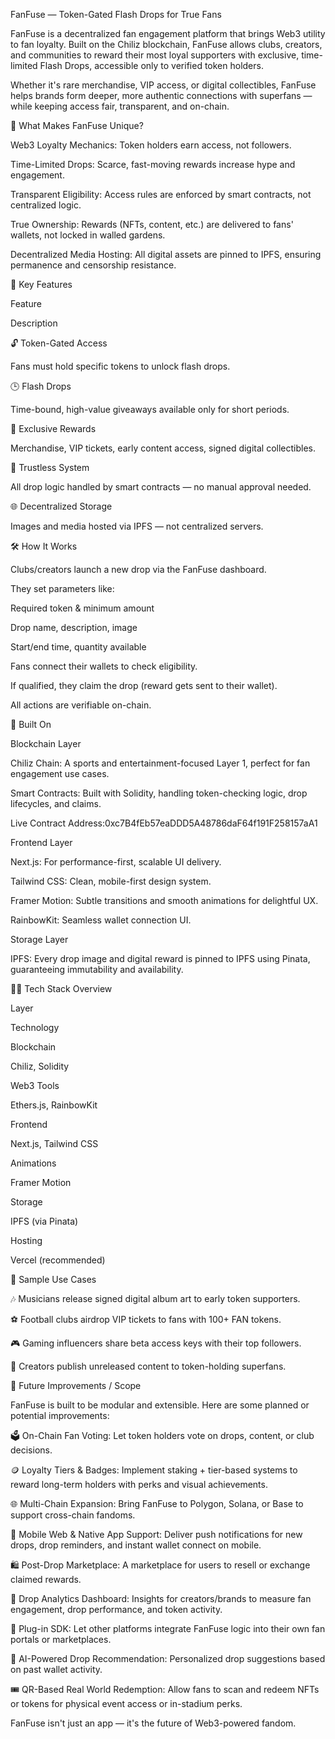 FanFuse — Token-Gated Flash Drops for True Fans

FanFuse is a decentralized fan engagement platform that brings Web3 utility to fan loyalty. Built on the Chiliz blockchain, FanFuse allows clubs, creators, and communities to reward their most loyal supporters with exclusive, time-limited Flash Drops, accessible only to verified token holders.

Whether it's rare merchandise, VIP access, or digital collectibles, FanFuse helps brands form deeper, more authentic connections with superfans — while keeping access fair, transparent, and on-chain.

🌟 What Makes FanFuse Unique?

Web3 Loyalty Mechanics: Token holders earn access, not followers.

Time-Limited Drops: Scarce, fast-moving rewards increase hype and engagement.

Transparent Eligibility: Access rules are enforced by smart contracts, not centralized logic.

True Ownership: Rewards (NFTs, content, etc.) are delivered to fans' wallets, not locked in walled gardens.

Decentralized Media Hosting: All digital assets are pinned to IPFS, ensuring permanence and censorship resistance.

🚀 Key Features

Feature

Description

🔓 Token-Gated Access

Fans must hold specific tokens to unlock flash drops.

🕒 Flash Drops

Time-bound, high-value giveaways available only for short periods.

🎁 Exclusive Rewards

Merchandise, VIP tickets, early content access, signed digital collectibles.

🔐 Trustless System

All drop logic handled by smart contracts — no manual approval needed.

🌐 Decentralized Storage

Images and media hosted via IPFS — not centralized servers.

🛠️ How It Works

Clubs/creators launch a new drop via the FanFuse dashboard.

They set parameters like:

Required token & minimum amount

Drop name, description, image

Start/end time, quantity available

Fans connect their wallets to check eligibility.

If qualified, they claim the drop (reward gets sent to their wallet).

All actions are verifiable on-chain.

🔗 Built On

Blockchain Layer

Chiliz Chain: A sports and entertainment-focused Layer 1, perfect for fan engagement use cases.

Smart Contracts: Built with Solidity, handling token-checking logic, drop lifecycles, and claims.

Live Contract Address:0xc7B4fEb57eaDDD5A48786daF64f191F258157aA1

Frontend Layer

Next.js: For performance-first, scalable UI delivery.

Tailwind CSS: Clean, mobile-first design system.

Framer Motion: Subtle transitions and smooth animations for delightful UX.

RainbowKit: Seamless wallet connection UI.

Storage Layer

IPFS: Every drop image and digital reward is pinned to IPFS using Pinata, guaranteeing immutability and availability.

🧑‍💻 Tech Stack Overview

Layer

Technology

Blockchain

Chiliz, Solidity

Web3 Tools

Ethers.js, RainbowKit

Frontend

Next.js, Tailwind CSS

Animations

Framer Motion

Storage

IPFS (via Pinata)

Hosting

Vercel (recommended)

📸 Sample Use Cases

🎶 Musicians release signed digital album art to early token supporters.

⚽️ Football clubs airdrop VIP tickets to fans with 100+ FAN tokens.

🎮 Gaming influencers share beta access keys with their top followers.

🎥 Creators publish unreleased content to token-holding superfans.

🔭 Future Improvements / Scope

FanFuse is built to be modular and extensible. Here are some planned or potential improvements:

🗳 On-Chain Fan Voting: Let token holders vote on drops, content, or club decisions.

🪙 Loyalty Tiers & Badges: Implement staking + tier-based systems to reward long-term holders with perks and visual achievements.

🌐 Multi-Chain Expansion: Bring FanFuse to Polygon, Solana, or Base to support cross-chain fandoms.

📲 Mobile Web & Native App Support: Deliver push notifications for new drops, drop reminders, and instant wallet connect on mobile.

🛍️ Post-Drop Marketplace: A marketplace for users to resell or exchange claimed rewards.

🧾 Drop Analytics Dashboard: Insights for creators/brands to measure fan engagement, drop performance, and token activity.

🧩 Plug-in SDK: Let other platforms integrate FanFuse logic into their own fan portals or marketplaces.

🧠 AI-Powered Drop Recommendation: Personalized drop suggestions based on past wallet activity.

🎟️ QR-Based Real World Redemption: Allow fans to scan and redeem NFTs or tokens for physical event access or in-stadium perks.

FanFuse isn't just an app — it's the future of Web3-powered fandom.
